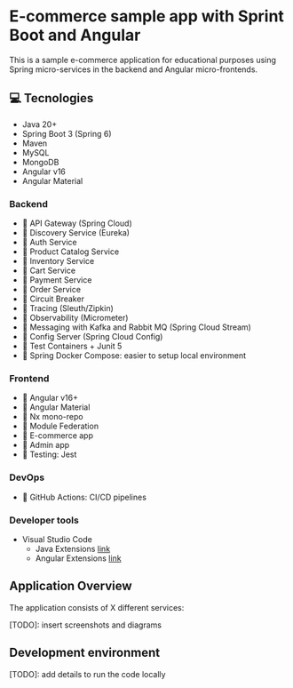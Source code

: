 # E-commerce sample app with Sprint Boot and Angular

This is a sample e-commerce application for educational purposes using Spring micro-services in the backend and Angular micro-frontends.

## 💻 Tecnologies

- Java 20+
- Spring Boot 3 (Spring 6)
- Maven
- MySQL
- MongoDB
- Angular v16
- Angular Material

### Backend

- 🚧 API Gateway (Spring Cloud)
- 🚧 Discovery Service (Eureka)
- 🚧 Auth Service
- 🚧 Product Catalog Service
- 🚧 Inventory Service
- 🚧 Cart Service
- 🚧 Payment Service
- 🚧 Order Service
- 🚧 Circuit Breaker
- 🚧 Tracing (Sleuth/Zipkin)
- 🚧 Observability (Micrometer)
- 🚧 Messaging with Kafka and Rabbit MQ (Spring Cloud Stream)
- 🚧 Config Server (Spring Cloud Config)
- 🚧 Test Containers + Junit 5
- 🚧 Spring Docker Compose: easier to setup local environment

### Frontend

- 🚧 Angular v16+
- 🚧 Angular Material
- 🚧 Nx mono-repo
- 🚧 Module Federation
- 🚧 E-commerce app
- 🚧 Admin app
- 🚧 Testing: Jest

### DevOps

- 🚧 GitHub Actions: CI/CD pipelines

### Developer tools

- Visual Studio Code
  - Java Extensions [link](https://marketplace.visualstudio.com/items?itemName=loiane.java-spring-extension-pack)
  - Angular Extensions [link](https://marketplace.visualstudio.com/items?itemName=loiane.angular-extension-pack)

## Application Overview

The application consists of X different services:

[TODO]: insert screenshots and diagrams

## Development environment

[TODO]: add details to run the code locally
